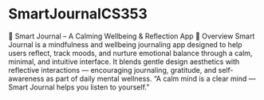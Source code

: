 # SmartJournalCS353
🌼 Smart Journal – A Calming Wellbeing & Reflection App
🧘 Overview
Smart Journal is a mindfulness and wellbeing journaling app designed to help users reflect, track moods, and nurture emotional balance through a calm, minimal, and intuitive interface.
It blends gentle design aesthetics with reflective interactions — encouraging journaling, gratitude, and self-awareness as part of daily mental wellness.
“A calm mind is a clear mind — Smart Journal helps you listen to yourself.”
